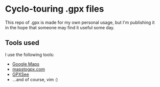 # Cyclo-touring .gpx files

This repo of .gpx is made for my own personal usage, but I'm publishing it in the hope that someone may find it useful some day.

## Tools used

I use the following tools:

- [Google Maps](https://maps.google.com)
- [mapstogpx.com](https://mapstogpx.com/)
- [GPXSee](https://www.gpxsee.org/)
- ...and of course, vim :)
